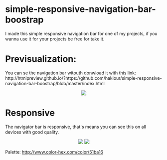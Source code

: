 # simple-responsive-navigation-bar-boostrap
I made this simple responsive navigation bar for one of my projects, if you wanna use it for your projects be free for take it.

<h1>Previsualization:</h1>
You can se the navigation bar witouth donwload it with this link: http://htmlpreview.github.io/?https://github.com/hakiour/simple-responsive-navigation-bar-boostrap/blob/master/index.html

<p align="center">
<img src="http://i.imgur.com/pgUT6r2.png">
</p>
<h1>Responsive</h1> The navigator bar is responsive, that's means you can see this on all devices with good quality.
<p align="center">
<img src="http://i.imgur.com/CtXw3P3.png">
<img src="http://i.imgur.com/aobiE9h.png">
</p>

Palette: http://www.color-hex.com/color/51ba16
